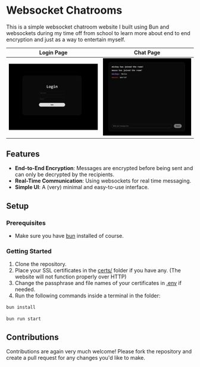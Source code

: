 # Websocket Chatrooms

This is a simple websocket chatroom website I built using Bun and websockets during my time off from school to learn more about end to end encryption and just as a way to entertain myself.

Login Page | Chat Page
--- | ---
![](imgs/login_page.png) | ![](imgs/chat_page.png)

## Features

- **End-to-End Encryption**: Messages are encrypted before being sent and can only be decrypted by the recipients.
- **Real-Time Communication**: Using websockets for real time messaging.
- **Simple UI**: A (very) minimal and easy-to-use interface.

## Setup

### Prerequisites

- Make sure you have [bun](https://bun.sh/) installed of course.

### Getting Started

1. Clone the repository.
2. Place your SSL certificates in the [certs/](https://github.com/Spoorloos/ws_chat/tree/main/certs) folder if you have any. (The website will not function properly over HTTP)
3. Change the passphrase and file names of your certificates in [.env](https://github.com/Spoorloos/ws_chat/blob/main/.env) if needed.
4. Run the following commands inside a terminal in the folder:
```bash
bun install
```
```
bun run start
```

## Contributions

Contributions are again very much welcome! Please fork the repository and create a pull request for any changes you'd like to make.
